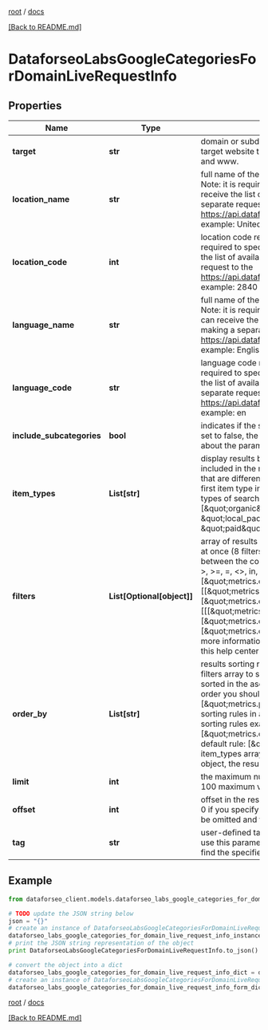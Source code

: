 [root](./../ "root") / [docs](./ "docs")

[[Back to README.md]](./../README.md "[Back to README.md]")

# DataforseoLabsGoogleCategoriesForDomainLiveRequestInfo

## Properties

Name | Type | Description | Notes
------------ | ------------- | ------------- | -------------
**target** | **str** | domain or subdomain required field the domain or subdomain name of the target website the domain or subdomain should be specified without https:// and www. | [optional]
**location_name** | **str** | full name of the location required field if you don’t specify location_code Note: it is required to specify either location_name or location_code you can receive the list of available locations with their location_name by making a separate request to the https://api.dataforseo.com/v3/dataforseo_labs/locations_and_languages example: United Kingdom | [optional]
**location_code** | **int** | location code required field if you don’t specify location_name Note: it is required to specify either location_name or location_code you can receive the list of available locations with their location_code by making a separate request to the https://api.dataforseo.com/v3/dataforseo_labs/locations_and_languages example: 2840 | [optional]
**language_name** | **str** | full name of the language required field if you don’t specify language_code Note: it is required to specify either language_name or language_code you can receive the list of available languages with their language_name by making a separate request to the https://api.dataforseo.com/v3/dataforseo_labs/locations_and_languages example: English | [optional]
**language_code** | **str** | language code required field if you don’t specify language_name Note: it is required to specify either language_name or language_code you can receive the list of available languages with their language_code by making a separate request to the https://api.dataforseo.com/v3/dataforseo_labs/locations_and_languages example: en | [optional]
**include_subcategories** | **bool** | indicates if the subcategories will be included in the search optional field if set to false, the subcategories will be ignored default value: false learn more about the parameter in this help center article | [optional]
**item_types** | **List[str]** | display results by item type optional field indicates the type of search results included in the response Note: if the item_types array contains item types that are different from the organic object, the results will be ordered by the first item type in the array; you will not be able to sort and filter results by the types of search results not included in the response; possible values: [\&quot;organic\&quot;, \&quot;paid\&quot;, \&quot;featured_snippet\&quot;, \&quot;local_pack\&quot;] default value: [\&quot;organic\&quot;, \&quot;paid\&quot;, \&quot;featured_snippet\&quot;, \&quot;local_pack\&quot;] | [optional]
**filters** | **List[Optional[object]]** | array of results filtering parameters optional field you can add several filters at once (8 filters maximum) you should set a logical operator and, or between the conditions the following operators are supported: regex, &lt;, &lt;&#x3D;, &gt;, &gt;&#x3D;, &#x3D;, &lt;&gt;, in, not_in example: [\&quot;metrics.organic.pos_1,\&quot;&gt;\&quot;,0] [[\&quot;metrics.organic.count\&quot;,\&quot;&gt;&#x3D;\&quot;,100], \&quot;and\&quot;, [\&quot;metrics.organic.impressions_etv\&quot;,\&quot;in\&quot;,[10,100]]] [[[\&quot;metrics.organic.count\&quot;,\&quot;&gt;&#x3D;\&quot;,100],\&quot;and\&quot;,[\&quot;metrics.organic.pos_1\&quot;,\&quot;&gt;\&quot;,0]], \&quot;or\&quot;, [\&quot;metrics.organic.impressions_etv\&quot;,\&quot;in\&quot;,[10,100]]] for more information about filters, please refer to Dataforseo Labs – Filters or this help center guide | [optional]
**order_by** | **List[str]** | results sorting rules optional field you can use the same values as in the filters array to sort the results possible sorting types: asc – results will be sorted in the ascending order desc – results will be sorted in the descending order you should use a comma to specify a sorting type example: [\&quot;metrics.paid.etv,asc\&quot;] Note: you can set no more than three sorting rules in a single request you should use a comma to separate several sorting rules example: [\&quot;metrics.organic.etv,desc\&quot;,\&quot;metrics.paid.count,asc\&quot;] default rule: [\&quot;metrics.organic.count,desc\&quot;] Note: if the item_types array contains item types that are different from the organic object, the results will be ordered by the first item type in the array | [optional]
**limit** | **int** | the maximum number of returned categories optional field default value: 100 maximum value: 1000 | [optional]
**offset** | **int** | offset in the results array of returned categories  optional field default value: 0 if you specify the 10 value, the first ten categories in the results array will be omitted and the data will be provided for the successive categories | [optional]
**tag** | **str** | user-defined task identifier optional field the character limit is 255 you can use this parameter to identify the task and match it with the result you will find the specified tag value in the data object of the response | [optional]

## Example

```python
from dataforseo_client.models.dataforseo_labs_google_categories_for_domain_live_request_info import DataforseoLabsGoogleCategoriesForDomainLiveRequestInfo

# TODO update the JSON string below
json = "{}"
# create an instance of DataforseoLabsGoogleCategoriesForDomainLiveRequestInfo from a JSON string
dataforseo_labs_google_categories_for_domain_live_request_info_instance = DataforseoLabsGoogleCategoriesForDomainLiveRequestInfo.from_json(json)
# print the JSON string representation of the object
print DataforseoLabsGoogleCategoriesForDomainLiveRequestInfo.to_json()

# convert the object into a dict
dataforseo_labs_google_categories_for_domain_live_request_info_dict = dataforseo_labs_google_categories_for_domain_live_request_info_instance.to_dict()
# create an instance of DataforseoLabsGoogleCategoriesForDomainLiveRequestInfo from a dict
dataforseo_labs_google_categories_for_domain_live_request_info_form_dict = dataforseo_labs_google_categories_for_domain_live_request_info.from_dict(dataforseo_labs_google_categories_for_domain_live_request_info_dict)
```

  

[root](./../ "root") / [docs](./ "docs")

[[Back to README.md]](./../README.md "[Back to README.md]")